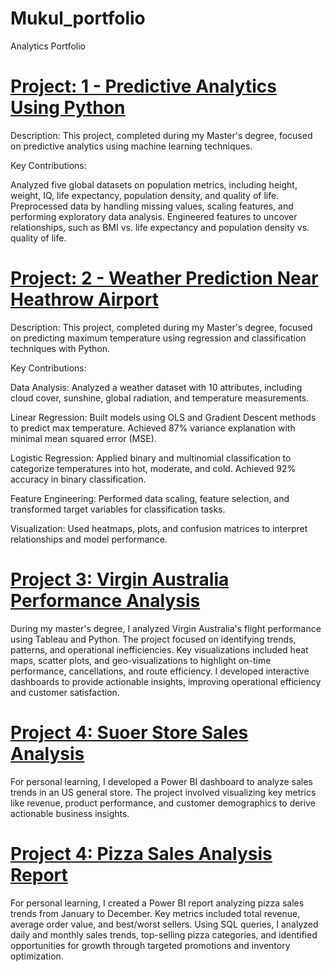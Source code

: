 # Mukul_portfolio
Analytics Portfolio

# [Project: 1 - Predictive Analytics Using Python](https://github.com/MrSapkota/World-Population-Data-Visulaization-with-Python)
Description: This project, completed during my Master's degree, focused on predictive analytics using machine learning techniques.

Key Contributions:

Analyzed five global datasets on population metrics, including height, weight, IQ, life expectancy, population density, and quality of life.
Preprocessed data by handling missing values, scaling features, and performing exploratory data analysis.
Engineered features to uncover relationships, such as BMI vs. life expectancy and population density vs. quality of life.

# [Project: 2 - Weather Prediction Near Heathrow Airport](https://github.com/MrSapkota/weather-station-near-Heathrow-airport-in-London-By-Python)
Description: This project, completed during my Master's degree, focused on predicting maximum temperature using regression and classification techniques with Python.

Key Contributions:

Data Analysis: Analyzed a weather dataset with 10 attributes, including cloud cover, sunshine, global radiation, and temperature measurements.

Linear Regression: Built models using OLS and Gradient Descent methods to predict max temperature. Achieved 87% variance explanation with minimal mean squared error (MSE).

Logistic Regression: Applied binary and multinomial classification to categorize temperatures into hot, moderate, and cold. Achieved 92% accuracy in binary classification.

Feature Engineering: Performed data scaling, feature selection, and transformed target variables for classification tasks.

Visualization: Used heatmaps, plots, and confusion matrices to interpret relationships and model performance.

# [Project 3: Virgin Australia Performance Analysis](https://github.com/MrSapkota/Australian-Airline.)

During my master's degree, I analyzed Virgin Australia's flight performance using Tableau and Python. The project focused on identifying trends, patterns, and operational inefficiencies. Key visualizations included heat maps, scatter plots, and geo-visualizations to highlight on-time performance, cancellations, and route efficiency. I developed interactive dashboards to provide actionable insights, improving operational efficiency and customer satisfaction.

# [Project 4: Suoer Store Sales Analysis](https://github.com/MrSapkota/pizza_sales_report_powerbi_-_SQL)

For personal learning, I developed a Power BI dashboard to analyze sales trends in an US general store. The project involved visualizing key metrics like revenue, product performance, and customer demographics to derive actionable business insights.

# [Project 4: Pizza Sales Analysis Report](https://github.com/MrSapkota/pizza_sales_report_powerbi_-_SQL)

For personal learning, I created a Power BI report analyzing pizza sales trends from January to December. Key metrics included total revenue, average order value, and best/worst sellers. Using SQL queries, I analyzed daily and monthly sales trends, top-selling pizza categories, and identified opportunities for growth through targeted promotions and inventory optimization.
